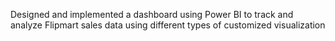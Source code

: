 Designed and implemented a dashboard using Power BI to track and analyze Flipmart  sales data  using different types of customized visualization
